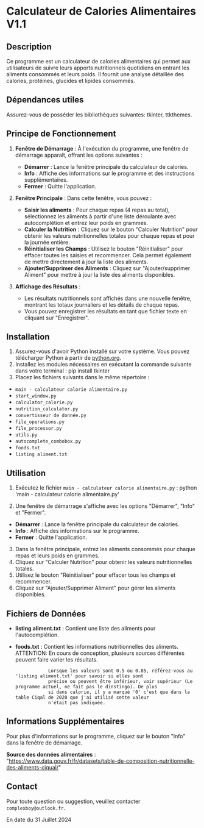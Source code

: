 # Calculateur de Calories Alimentaires V1.1

## Description

Ce programme est un calculateur de calories alimentaires qui permet aux utilisateurs de suivre leurs apports nutritionnels quotidiens en entrant les aliments consommés et leurs poids. 
Il fournit une analyse détaillée des calories, protéines, glucides et lipides consommés.

## Dépendances utiles
Assurez-vous de posséder les bibliothèques suivantes: tkinter, ttkthemes.

## Principe de Fonctionnement

1. **Fenêtre de Démarrage** : À l'exécution du programme, une fenêtre de démarrage apparaît, offrant les options suivantes :
   - **Démarrer** : Lance la fenêtre principale du calculateur de calories.
   - **Info** : Affiche des informations sur le programme et des instructions supplémentaires.
   - **Fermer** : Quitte l'application.

2. **Fenêtre Principale** : Dans cette fenêtre, vous pouvez :
   - **Saisir les aliments** : Pour chaque repas (4 repas au total), sélectionnez les aliments à partir d'une liste déroulante avec autocomplétion et entrez leur poids en grammes.
   - **Calculer la Nutrition** : Cliquez sur le bouton "Calculer Nutrition" pour obtenir les valeurs nutritionnelles totales pour chaque repas et pour la journée entière.
   - **Réinitialiser les Champs** : Utilisez le bouton "Réinitialiser" pour effacer toutes les saisies et recommencer. Cela permet également de mettre directement à jour la liste des aliments.
   - **Ajouter/Supprimer des Aliments** : Cliquez sur "Ajouter/supprimer Aliment" pour mettre à jour la liste des aliments disponibles.

3. **Affichage des Résultats** :
   - Les résultats nutritionnels sont affichés dans une nouvelle fenêtre, montrant les totaux journaliers et les détails de chaque repas.
   - Vous pouvez enregistrer les résultats en tant que fichier texte en cliquant sur "Enregistrer".

## Installation

1. Assurez-vous d'avoir Python installé sur votre système. Vous pouvez télécharger Python à partir de [python.org](https://www.python.org/).
2. Installez les modules nécessaires en exécutant la commande suivante dans votre terminal : pip install tkinter
3. Placez les fichiers suivants dans le même répertoire :
- `main - calculateur calorie alimentaire.py`
- `start_window.py`
- `calculator_calorie.py`
- `nutrition_calculator.py`
- `convertisseur de donnée.py`
- `file_operations.py`
- `file_processor.py`
- `utils.py`
- `autocomplete_combobox.py`
- `foods.txt`
- `listing aliment.txt`

## Utilisation

1. Exécutez le fichier `main - calculateur calorie alimentaire.py` : python 'main - calculateur calorie alimentaire.py'

2. Une fenêtre de démarrage s'affiche avec les options "Démarrer", "Info" et "Fermer".
- **Démarrer** : Lance la fenêtre principale du calculateur de calories.
- **Info** : Affiche des informations sur le programme.
- **Fermer** : Quitte l'application.

3. Dans la fenêtre principale, entrez les aliments consommés pour chaque repas et leurs poids en grammes.
4. Cliquez sur "Calculer Nutrition" pour obtenir les valeurs nutritionnelles totales.
5. Utilisez le bouton "Réinitialiser" pour effacer tous les champs et recommencer.
6. Cliquez sur "Ajouter/Supprimer Aliment" pour gérer les aliments disponibles.

## Fichiers de Données

- **listing aliment.txt** : Contient une liste des aliments pour l'autocomplétion.
- **foods.txt** : Contient les informations nutritionnelles des aliments.
                  ATTENTION: En cours de conception, plusieurs sources différentes peuvent faire varier les résultats.

                  Lorsque les valeurs sont 0.5 ou 0.85, référez-vous au 'listing aliment.txt' pour savoir si elles sont 
                  précise ou peuvent être inférieur, voir supérieur (Le programme actuel, ne fait pas le dinstingo). De plus 
                  si dans calorie, il y a marqué '0' c'est que dans la table Ciqal de 2020 que j'ai utilisé cette valeur 
                  n'était pas indiquée.

## Informations Supplémentaires

Pour plus d'informations sur le programme, cliquez sur le bouton "Info" dans la fenêtre de démarrage. 

**Source des données alimentaires** : 
      "https://www.data.gouv.fr/fr/datasets/table-de-composition-nutritionnelle-des-aliments-ciqual/"

## Contact

Pour toute question ou suggestion, veuillez contacter `complexboy@outlook.fr`.

En date du 31 Juillet 2024



